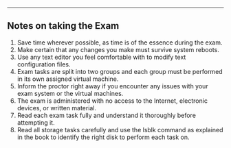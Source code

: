 --------------------------------------------------------------------------------
Notes on taking the Exam
--------------------------------------------------------------------------------
  1. Save time wherever possible, as time is of the essence during the exam.
  2. Make certain that any changes you make must survive system reboots.
  3. Use any text editor you feel comfortable with to modify text configuration files.
  4. Exam tasks are split into two groups and each group must be performed in its
     own assigned virtual machine.
  5. Inform the proctor right away if you encounter any issues with your exam
     system or the virtual machines.
  6. The exam is administered with no access to the Internet, electronic devices,
     or written material.
  7. Read each exam task fully and understand it thoroughly before attempting it.
  8. Read all storage tasks carefully and use the lsblk command as explained in the
     book to identify the right disk to perform each task on.
